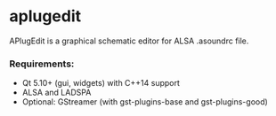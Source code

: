 # aplugedit
APlugEdit is a graphical schematic editor for ALSA .asoundrc file.

### Requirements:
* Qt 5.10+ (gui, widgets) with C++14 support
* ALSA and LADSPA
* Optional: GStreamer (with gst-plugins-base and gst-plugins-good)
